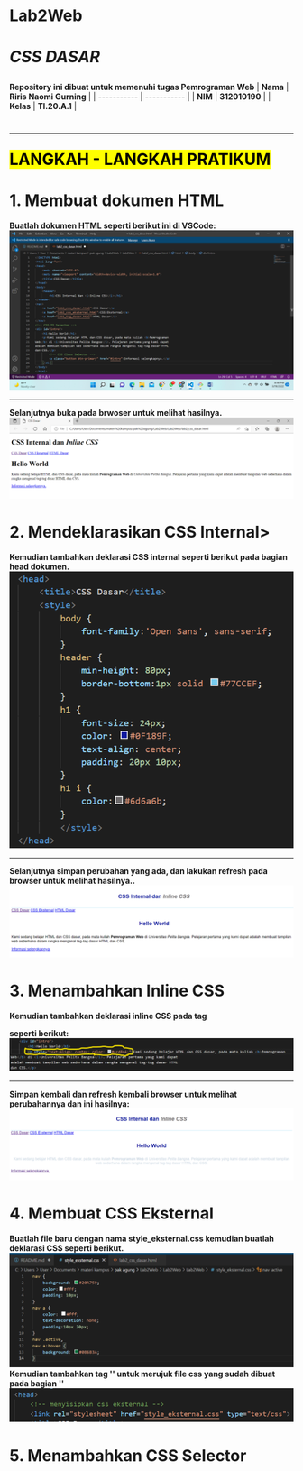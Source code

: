 # Lab2Web

# <p><i>CSS DASAR</i></p>

<strong>Repository ini dibuat untuk memenuhi tugas Pemrograman Web</strong>
| <strong>Nama</strong>      | <strong>Riris Naomi Gurning</strong>  |
| ----------- | ----------- |
| <strong>NIM</strong>     | <strong>312010190</strong>       |
| <strong>Kelas</strong>   | <strong>TI.20.A.1</strong>        |


# <strong><hr><mark>LANGKAH - LANGKAH PRATIKUM</mark></hr></strong></p>

# 1. <strong>Membuat dokumen HTML</strong>
   <strong>Buatlah dokumen HTML seperti berikut ini di VSCode:</strong>
    ![](Foto/foto1.png)
   <strong><hr>Selanjutnya buka pada brwoser untuk melihat hasilnya.</hr></strong>
    ![](Foto/foto2.png)

# 2. <strong>Mendeklarasikan CSS Internal></strong>
   <strong>Kemudian tambahkan deklarasi CSS internal seperti berikut pada bagian head dokumen.</strong>
    ![](Foto/foto3.png)
   <strong><hr>Selanjutnya simpan perubahan yang ada, dan lakukan refresh pada browser untuk melihat
   hasilnya..</hr></strong>
    ![](Foto/foto4.png)

# 3. <strong>Menambahkan Inline CSS</strong>
   <strong>Kemudian tambahkan deklarasi inline CSS pada tag <p> seperti berikut:</strong>
    ![](Foto/foto5.png)
   <strong><hr>Simpan kembali dan refresh kembali browser untuk melihat perubahannya dan ini hasilnya: </hr></strong>
    ![](Foto/foto6.png)


# 4. <strong>Membuat CSS Eksternal</strong>
   <strong>Buatlah file baru dengan nama style_eksternal.css kemudian buatlah deklarasi CSS seperti berikut.</strong>
    ![](Foto/foto7.png)
   <strong>Kemudian tambahkan tag '<link>' untuk merujuk file css yang sudah dibuat pada bagian '<head>'</strong>
    ![](Foto/foto8.png)
# 5. <strong>Menambahkan CSS Selector</strong>
